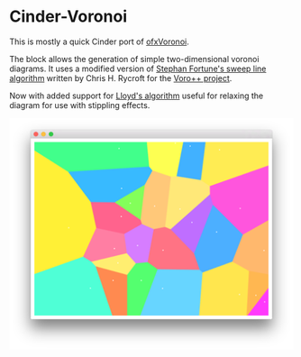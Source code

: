 # Cinder-Voronoi

This is mostly a quick Cinder port of [ofxVoronoi](https://github.com/madc/ofxVoronoi).

The block allows the generation of simple two-dimensional voronoi diagrams. It uses a modified version of [Stephan Fortune's sweep line algorithm](http://ect.bell-labs.com/who/sjf/) written by Chris H. Rycroft for the [Voro++ project](http://math.lbl.gov/voro++/).

Now with added support for [Lloyd's algorithm](https://en.wikipedia.org/wiki/Lloyd%27s_algorithm) useful for relaxing the diagram for use with stippling effects.

![sample](https://github.com/redpaperheart/Cinder-Voronoi/raw/master/screenshot.png)
